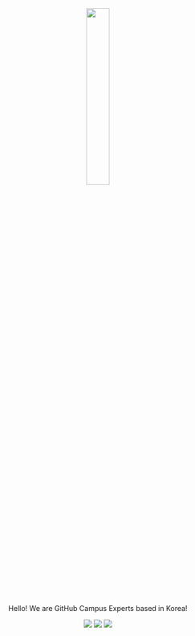 <div align="center" display="inline-block">

   <img src ="https://octodex.github.com/images/collabocats.jpg" width="30%"/>
   <p>Hello! We are GitHub Campus Experts based in Korea!</p>
   <a href="https://gce-korea.github.io"><img src="http://img.shields.io/badge/-gce--korea.github.io-black?style=flat-square&logo=windowsterminal"></a>
   <a href="mailto:githubcampusexperts.korea@gmail.com?"><img src="https://img.shields.io/badge/Email-9E162C?style=flat-square&logo=Gmail&logoColor=white&link=(mailto:githubcampusexperts.korea@gmail.com)"></a>
   <a href="https://hits.seeyoufarm.com"><img src="https://hits.seeyoufarm.com/api/count/incr/badge.svg?url=https%3A%2F%2Fgithub.com%2Fgce-korea&count_bg=%23D61E3C&title_bg=%23555555&icon=github.svg&icon_color=%23E7E7E7&title=Visits&edge_flat=true"/></a>
</p>

</div>
